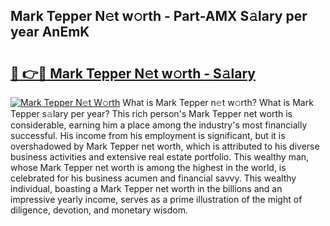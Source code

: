 ## Mark Tepper N𝚎t w𝚘rth - Part-AMX S𝚊lary per year AnEmK

# <h2><a href="http://gc1hvue.nevu.top/?p=Mark+Tepper">🔗 👉🔴 Mark Tepper N𝚎t w𝚘rth - S𝚊lary</a></h2>

[![Mark Tepper N𝚎t W𝚘rth](https://i.imgur.com/Oavwk0R.jpeg)](http://gc1hvue.nevu.top/?p=Mark+Tepper)
What is Mark Tepper n𝚎t w𝚘rth? What is Mark Tepper s𝚊lary per year?
This rich person's Mark Tepper net worth is considerable, earning him a place among the industry's most financially successful. His income from his employment is significant, but it is overshadowed by Mark Tepper net worth, which is attributed to his diverse business activities and extensive real estate portfolio. This wealthy man, whose Mark Tepper net worth is among the highest in the world, is celebrated for his business acumen and financial savvy. This wealthy individual, boasting a Mark Tepper net worth in the billions and an impressive yearly income, serves as a prime illustration of the might of diligence, devotion, and monetary wisdom.
